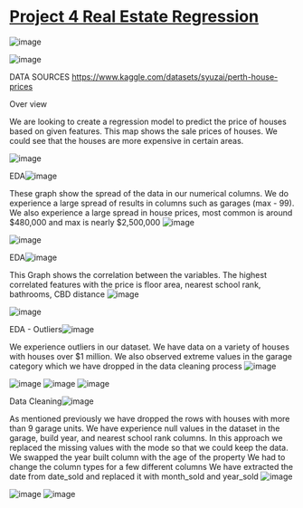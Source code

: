 # <ins>Project 4 Real Estate Regression</ins>

![image](https://user-images.githubusercontent.com/116304118/233195721-96264cdc-338f-4f96-bca5-274172b79ed1.png)


![image](https://user-images.githubusercontent.com/116105684/233199018-80ed6469-4550-45e4-b343-c4ad9c9fca17.png)




DATA SOURCES
https://www.kaggle.com/datasets/syuzai/perth-house-prices


Over view

We are looking to create a regression model to predict the price of houses based on given features.
This map shows the sale prices of houses. We could see that the houses are more expensive in certain areas.

![image](https://user-images.githubusercontent.com/116105684/233200524-1b848211-b32b-435f-8810-25e770217e1e.png)


EDA![image](https://user-images.githubusercontent.com/116105684/233201116-81ec493d-7f1a-432c-8ac5-0de8c6f89e0f.png)

These graph show the spread of the data  in our numerical columns.
We do experience a large spread of results in columns such as garages (max - 99).
We also experience a large spread in house prices, most common is around $480,000 and max is nearly $2,500,000
![image](https://user-images.githubusercontent.com/116105684/233201166-27815701-f267-4074-a93b-2cf016981284.png)



![image](https://user-images.githubusercontent.com/116105684/233201210-8478d3e9-fc18-4963-856b-34bd6441755e.png)



EDA![image](https://user-images.githubusercontent.com/116105684/233201358-da346ce3-956f-415a-af28-6b1cbcb802d0.png)

This Graph shows the correlation between the variables.
The highest correlated features with the price is floor area, nearest school rank, bathrooms, CBD distance
![image](https://user-images.githubusercontent.com/116105684/233201406-b3148335-9638-40f7-9bf6-6d5ac3749df1.png)


![image](https://user-images.githubusercontent.com/116105684/233201442-e3b5321d-302b-465e-9d6a-658c2d748c94.png)



EDA - Outliers![image](https://user-images.githubusercontent.com/116105684/233201476-caec9774-79d3-46b3-ade7-f3ad6652be9d.png)


We experience outliers in our dataset. We have data on a variety of houses with houses over $1 million.
We also observed extreme values in the garage category which we have dropped in the data cleaning process 
![image](https://user-images.githubusercontent.com/116105684/233201625-cf4d13fe-6359-405e-a7f7-721b24412ff5.png)



![image](https://user-images.githubusercontent.com/116105684/233201745-2eaee33f-c7e0-48f1-9726-7b18a17d1e3c.png)
![image](https://user-images.githubusercontent.com/116105684/233201802-94baa90e-05be-412f-954b-fdd2ad34a1bf.png)
![image](https://user-images.githubusercontent.com/116105684/233201828-60057a2f-572f-478a-b41d-49a939399616.png)






Data Cleaning![image](https://user-images.githubusercontent.com/116105684/233202165-5bbbb5a5-593c-4274-9b72-b55b0f0c3e7d.png)


As mentioned previously we have dropped the rows with houses with more than 9 garage units.
We have experience null values in the dataset in the garage, build year, and nearest school rank columns. In this approach we replaced the missing values with the mode so that we could keep the data.
We swapped the year built column with the age of the property
We had to change the column types for a few different columns 
We have extracted the date from date_sold and replaced it with month_sold and year_sold
![image](https://user-images.githubusercontent.com/116105684/233203697-86cfffcb-bddf-4af7-adb9-4040b01f0261.png)


![image](https://user-images.githubusercontent.com/116105684/233203730-941524fe-229d-4785-b053-0ede2128acc0.png)
![image](https://user-images.githubusercontent.com/116105684/233203755-751ea6b3-56f3-4954-8af3-4f7978cd0b94.png)


